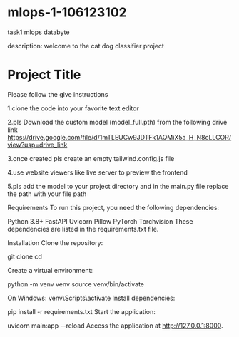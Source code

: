 # mlops-1-106123102
task1 mlops databyte


description:
welcome to the cat dog classifier project


# Project Title

Please follow the give instructions

1.clone the code into your favorite text editor

2.pls Download the custom model (model_full.pth) from the following drive link https://drive.google.com/file/d/1mTLEUCw9JDTFk1AQMiX5a_H_N8cLLCOR/view?usp=drive_link

3.once created pls create an empty tailwind.config.js file

4.use website viewers like live server to preview the frontend

5.pls add the model to your project directory and in the main.py file replace the path with your file path

Requirements
To run this project, you need the following dependencies:

Python 3.8+
FastAPI
Uvicorn
Pillow
PyTorch
Torchvision
These dependencies are listed in the requirements.txt file.

Installation
Clone the repository:

git clone <repository-url>
cd <repository-folder>


Create a virtual environment:

python -m venv venv
source venv/bin/activate 

On Windows: venv\Scripts\activate
Install dependencies:

pip install -r requirements.txt
Start the application:


uvicorn main:app --reload
Access the application at http://127.0.0.1:8000.



